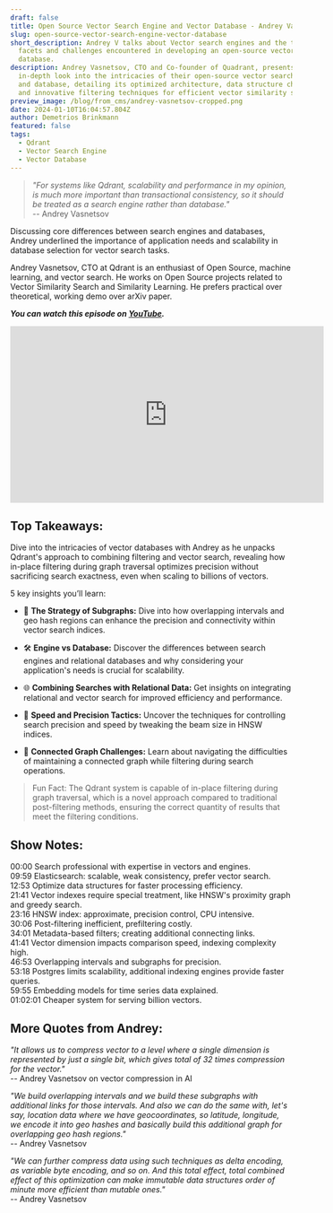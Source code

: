 ```yaml
---
draft: false
title: Open Source Vector Search Engine and Vector Database - Andrey Vasnetsov
slug: open-source-vector-search-engine-vector-database
short_description: Andrey V talks about Vector search engines and the technical
  facets and challenges encountered in developing an open-source vector
  database.
description: Andrey Vasnetsov, CTO and Co-founder of Quadrant, presents an
  in-depth look into the intricacies of their open-source vector search engine
  and database, detailing its optimized architecture, data structure challenges,
  and innovative filtering techniques for efficient vector similarity searches.
preview_image: /blog/from_cms/andrey-vasnetsov-cropped.png
date: 2024-01-10T16:04:57.804Z
author: Demetrios Brinkmann
featured: false
tags:
  - Qdrant
  - Vector Search Engine
  - Vector Database
---
```

> *"For systems like Qdrant, scalability and performance in my opinion, is much more important than transactional consistency, so it should be treated as a search engine rather than database."*\
-- Andrey Vasnetsov
> 

Discussing core differences between search engines and databases, Andrey underlined the importance of application needs and scalability in database selection for vector search tasks.

Andrey Vasnetsov, CTO at Qdrant is an enthusiast of Open Source, machine learning, and vector search. He works on Open Source projects related to Vector Similarity Search and Similarity Learning. He prefers practical over theoretical, working demo over arXiv paper.

***You can watch this episode on [YouTube](https://www.youtube.com/watch?v=bU38Ovdh3NY).***

<iframe width="560" height="315" src="https://www.youtube.com/embed/bU38Ovdh3NY?si=GiRluTu_c-4jESMj" title="YouTube video player" frameborder="0" allow="accelerometer; autoplay; clipboard-write; encrypted-media; gyroscope; picture-in-picture; web-share" allowfullscreen></iframe>

## **Top Takeaways:**

Dive into the intricacies of vector databases with Andrey as he unpacks Qdrant's approach to combining filtering and vector search, revealing how in-place filtering during graph traversal optimizes precision without sacrificing search exactness, even when scaling to billions of vectors.

5 key insights you’ll learn:

- 🧠 **The Strategy of Subgraphs:** Dive into how overlapping intervals and geo hash regions can enhance the precision and connectivity within vector search indices.

- 🛠️ **Engine vs Database:** Discover the differences between search engines and relational databases and why considering your application's needs is crucial for scalability.

- 🌐 **Combining Searches with Relational Data:** Get insights on integrating relational and vector search for improved efficiency and performance.

- 🚅 **Speed and Precision Tactics:** Uncover the techniques for controlling search precision and speed by tweaking the beam size in HNSW indices.

- 🔗 **Connected Graph Challenges:** Learn about navigating the difficulties of maintaining a connected graph while filtering during search operations.

> Fun Fact: The Qdrant system is capable of in-place filtering during graph traversal, which is a novel approach compared to traditional post-filtering methods, ensuring the correct quantity of results that meet the filtering conditions.
> 

## Show Notes:

00:00 Search professional with expertise in vectors and engines.\
09:59 Elasticsearch: scalable, weak consistency, prefer vector search.\
12:53 Optimize data structures for faster processing efficiency.\
21:41 Vector indexes require special treatment, like HNSW's proximity graph and greedy search.\
23:16 HNSW index: approximate, precision control, CPU intensive.\
30:06 Post-filtering inefficient, prefiltering costly.\
34:01 Metadata-based filters; creating additional connecting links.\
41:41 Vector dimension impacts comparison speed, indexing complexity high.\
46:53 Overlapping intervals and subgraphs for precision.\
53:18 Postgres limits scalability, additional indexing engines provide faster queries.\
59:55 Embedding models for time series data explained.\
01:02:01 Cheaper system for serving billion vectors.

## More Quotes from Andrey:

*"It allows us to compress vector to a level where a single dimension is represented by just a single bit, which gives total of 32 times compression for the vector."*\
-- Andrey Vasnetsov on vector compression in AI

*"We build overlapping intervals and we build these subgraphs with additional links for those intervals. And also we can do the same with, let's say, location data where we have geocoordinates, so latitude, longitude, we encode it into geo hashes and basically build this additional graph for overlapping geo hash regions."*\
-- Andrey Vasnetsov

*"We can further compress data using such techniques as delta encoding, as variable byte encoding, and so on. And this total effect, total combined effect of this optimization can make immutable data structures order of minute more efficient than mutable ones."*\
-- Andrey Vasnetsov
